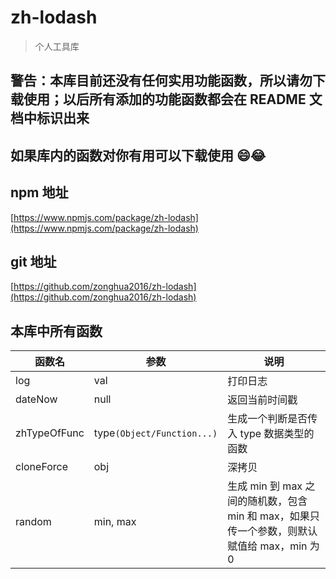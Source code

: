 # zh-lodash
> 个人工具库

## 警告：本库目前还没有任何实用功能函数，所以请勿下载使用；以后所有添加的功能函数都会在 README 文档中标识出来

## 如果库内的函数对你有用可以下载使用 😄😂

## npm 地址
[https://www.npmjs.com/package/zh-lodash](https://www.npmjs.com/package/zh-lodash)

## git 地址

[https://github.com/zonghua2016/zh-lodash](https://github.com/zonghua2016/zh-lodash)

## 本库中所有函数

|      函数名       |    参数     |       说明       |
|------------------|------------|------------------|
|      log         |    val     |       打印日志    |
|      dateNow     |    null    |       返回当前时间戳|
|      zhTypeOfFunc|    type`(Object/Function...)`|生成一个判断是否传入 type 数据类型的函数|
|      cloneForce  |    obj     |       深拷贝      |
|      random      |    min, max|       生成 min 到 max 之间的随机数，包含 min 和 max，如果只传一个参数，则默认赋值给 max，min 为0      |